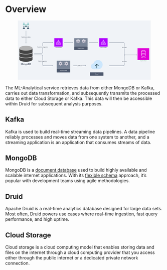 # Overview

<figure><img src="../../../../../.gitbook/assets/Screenshot from 2023-08-11 14-03-25.png" alt=""><figcaption></figcaption></figure>

The ML-Analytical service retrieves data from either MongoDB or Kafka, carries out data transformation, and subsequently transmits the processed data to either Cloud Storage or Kafka. This data will then be accessible within Druid for subsequent analysis purposes.

## Kafka

Kafka is used to build real-time streaming data pipelines. A data pipeline reliably processes and moves data from one system to another, and a streaming application is an application that consumes streams of data.

## MongoDB

MongoDB is a [document database](https://www.mongodb.com/document-databases) used to build highly available and scalable internet applications. With its [flexible schema](https://www.mongodb.com/scale/mongodb-schema-design) approach, it’s popular with development teams using agile methodologies.

## Druid

Apache Druid is a real-time analytics database designed for large data sets. Most often, Druid powers use cases where real-time ingestion, fast query performance, and high uptime.

## Cloud Storage

Cloud storage is a cloud computing model that enables storing data and files on the internet through a cloud computing provider that you access either through the public internet or a dedicated private network connection.
